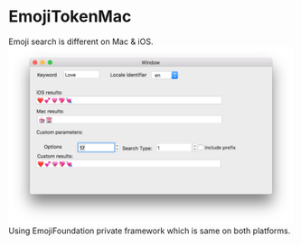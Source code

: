 # EmojiTokenMac
Emoji search is different on Mac & iOS. 
 ![](https://raw.githubusercontent.com/xhruso00/EmojiTokenMac/master/screenshot.png)
 Using EmojiFoundation private framework which is same on both platforms.
